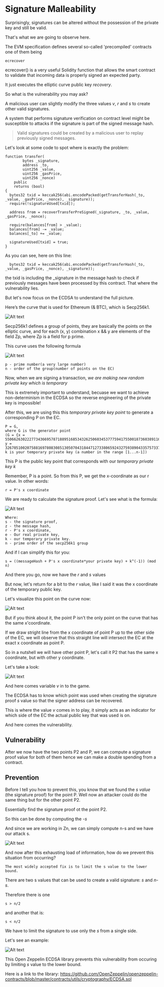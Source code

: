 # Signature Malleability

Surprisingly, signatures can be altered without the possession of the private key and still be valid.

That's what we are going to observe here.

The EVM specification defines several so-called 'precompiled' contracts one of them being

    ecrecover

ecrecover() is a very useful Solidity function that allows the smart contract to validate that incoming data is properly signed an expected party.

It just executes the elliptic curve public key *recovery*.

So what is the vulnerability you may ask?

A malicious user can slightly modify the three values *v*, *r* and *s* to create other valid signatures.

A system that performs signature verification on contract level might be susceptible to attacks if the signature is part of the signed message hash.

>Valid signatures could be created by a malicious user to replay previously signed messages.

Let's look at some code to spot where is exactly the problem:


    function transfer(
            bytes _signature,
            address _to,
            uint256 _value,
            uint256 _gasPrice,
            uint256 _nonce)
        public
        returns (bool)
    {
      bytes32 txid = keccak256(abi.encodePacked(getTransferHash(_to, _value, _gasPrice, _nonce), _signature));
      require(!signatureUsed[txid]);

      address from = recoverTransferPreSigned(_signature, _to, _value, _gasPrice, _nonce);

      require(balances[from] > _value);
      balances[from] -= _value;
      balances[_to] += _value;

      signatureUsed[txid] = true;
    }

As you can see, here on this line:

      bytes32 txid = keccak256(abi.encodePacked(getTransferHash(_to, _value, _gasPrice, _nonce), _signature));

the txid is including the _signature in the message hash to check if previously messages have been processed by this contract. That where the vulnerability lies.

But let's now focus on the ECDSA to understand the full picture.

Here’s the curve that is used for Ethereum (& BTC), which is Secp256k1.

![Alt text](image/Signature%20Malleability/secp256k1Curve.png)

Secp256k1 defines a group of points, they are basically the points on the elliptic curve, and for each (x, y) combination x && y are elements of the field Zp, where Zp is a field for p prime.

This curve uses the following formula

![Alt text](image/Signature%20Malleability/curveFormula.png)

    p - prime number(a very large number)
    n - order of the group(number of points on the EC)


Now, when we are signing a transaction, *we are making new random private key which is temporary*

This is extremely important to understand, becuase we want to achieve non-determinism in the ECDSA so the reverse engineering of the private key is impossible!

After this, we are using this this *temporary private key point* to generate a corresponding P on the EC.

    P = G,
    where G is the generator point
    (G = {x = 55066263022277343669578718895168534326250603453777594175500187360389116729240, y = 32670510020758816978083085130507043184471273380659243275938904335757337482424}),
    k is your temporary private key (a number in the range [1...n-1])

This P is the public key point that corresponds with our *temporary private key k*

Remember, P is a point. So from this P, we get the x-coordinate as our r value. In other words:

    r = P's x coordinate

We are ready to calculate the signature proof. Let's see what is the formula:

![Alt text](image/Signature%20Malleability/signatureProofFormula.png)


    Where:
    s - the signature proof,
    z - the message hash,
    r - P's x coordinate,
    e - Our real private key,
    k - our temporary private key.
    n - prime order of the secp256k1 group

And if I can simplify this for you:

    s = ((messageHash + P's x coordinate*your private key) + k^(-1)) (mod n)

And there you go, now we have the *r* and *s* values

But now, let's return for a bit to the *r* value, like I said it was the x coordinate of the temporary public key.

Let's visualize this point on the curve now:

![Alt text](image/Signature%20Malleability/pointPonTheCurve.png)

But if you think about it, the point P isn't the only point on the curve that has the same x'coordinate.

If we draw stright line from the x coordinate of point P up to the other side of the EC, we will observe that this straight line will intersect the EC at the exact x coordinate as point P.

So in a nutshell we will have other point P, let's call it P2 that has the same x coordinate, but with other y coordinate.

Let's take a look:

![Alt text](image/Signature%20Malleability/pointP2onTheCurve.png)

And here comes variable *v* in to the game.

The ECDSA has to know which point was used when creating the signature proof *s* value so that the signer address can be recovered.

This is where the value *v* comes in to play, it simply acts as an indicator for which side of the EC the actual public key that was used is on.

And here comes the vulnerability.

Vulnerability
-

After we now have the two points P2 and P, we can compute a signature proof value for both of them hence we can make a double spending from a contract.

Prevention
-

Before I tell you how to prevent this, you know that we found the *s value* (the signature proof) for the point P. Well now an attacker could do the same thing but for the other point P2. 

Essentially find the signature proof ot the point P2.

So this can be done by computing the *-s*

And since we are working in Zn, we can simply compute n-s and we have our attack s.

![Alt text](image/Signature%20Malleability/attackSignatureProof.png)

And now after this exhausting load of information, how do we prevent this situation from occurring?

    The most widely accepted fix is to limit the s value to the lower bound.

There are two s values that can be used to create a valid signature: *s* and *n-s*.

Therefore there is one

    s > n/2 

and another that is:

    s < n/2

We have to limit the signature to use only the *s* from a single side.

Let's see an example:

![Alt text](image/Signature%20Malleability/openZeppelinPreventionOfSignatureMalleability.png)

This Open Zeppelin ECDSA library prevents this vulnerability from occuring by limiting *s* value to the lower bound.

Here is a link to the library:
https://github.com/OpenZeppelin/openzeppelin-contracts/blob/master/contracts/utils/cryptography/ECDSA.sol